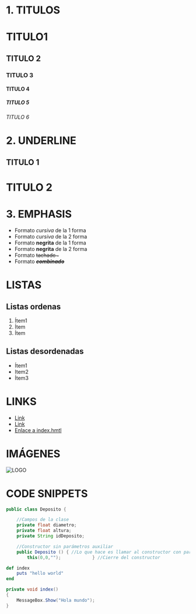 # 1. TITULOS
# TITULO1
## TITULO 2
### TITULO 3
#### TITULO 4
##### TITULO 5
###### TITULO 6

# 2. UNDERLINE

TITULO 1
-------

TITULO 2
========

# 3. EMPHASIS

- Formato *cursiva* de la 1 forma
- Formato _cursiva_ de la 2 forma
- Formato **negrita** de la 1 forma
- Formato __negrita__ de la 2 forma
- Formato ~~tachado~~~
- Formato ~~__*combinado*__~~

# LISTAS

## Listas ordenas
1. Ítem1
1. Ítem
1. Ítem

## Listas desordenadas
- Ítem1
- Item2
- Ítem3

# LINKS
- <a href="http://www.google.com">Link</a>
- [Link](http://www.google.com)
- [Enlace a index.hmtl](index.html)

# IMÁGENES
![LOGO](https://img2.freepng.es/20180514/gae/kisspng-github-logo-repository-computer-icons-5afa376c2582d9.9650908015263476281537.jpg)

# CODE SNIPPETS

```java
public class Deposito {    

    //Campos de la clase
    private float diametro;
    private float altura;
    private String idDeposito;

    //Constructor sin parámetros auxiliar
    public Deposito () { //Lo que hace es llamar al constructor con parámetros pasándole valores vacíos
        this(0,0,"");            } //Cierre del constructor


```

```ruby
def index
    puts "hello world"
end
```
```csharp
private void index()
{
    MessageBox.Show("Hola mundo");
}
```